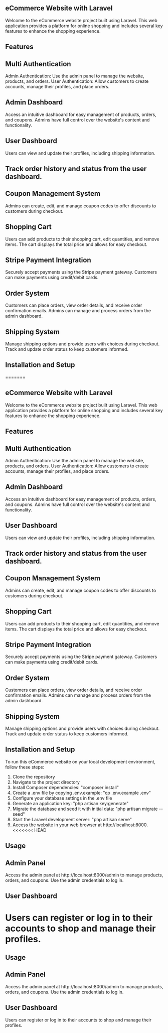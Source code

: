 ## eCommerce Website with Laravel
Welcome to the eCommerce website project built using Laravel. This web application provides a platform for online shopping and includes several key features to enhance the shopping experience.

## Features
## Multi Authentication
Admin Authentication: Use the admin panel to manage the website, products, and orders.
User Authentication: Allow customers to create accounts, manage their profiles, and place orders.
## Admin Dashboard
Access an intuitive dashboard for easy management of products, orders, and coupons.
Admins have full control over the website's content and functionality.
## User Dashboard
Users can view and update their profiles, including shipping information.
## Track order history and status from the user dashboard.
## Coupon Management System
Admins can create, edit, and manage coupon codes to offer discounts to customers during checkout.
## Shopping Cart
Users can add products to their shopping cart, edit quantities, and remove items.
The cart displays the total price and allows for easy checkout.
## Stripe Payment Integration
Securely accept payments using the Stripe payment gateway.
Customers can make payments using credit/debit cards.
## Order System
Customers can place orders, view order details, and receive order confirmation emails.
Admins can manage and process orders from the admin dashboard.
## Shipping System
Manage shipping options and provide users with choices during checkout.
Track and update order status to keep customers informed.
## Installation and Setup
=======
## eCommerce Website with Laravel
Welcome to the eCommerce website project built using Laravel. This web application provides a platform for online shopping and includes several key features to enhance the shopping experience.

## Features
## Multi Authentication
Admin Authentication: Use the admin panel to manage the website, products, and orders.
User Authentication: Allow customers to create accounts, manage their profiles, and place orders.
## Admin Dashboard
Access an intuitive dashboard for easy management of products, orders, and coupons.
Admins have full control over the website's content and functionality.
## User Dashboard
Users can view and update their profiles, including shipping information.
## Track order history and status from the user dashboard.
## Coupon Management System
Admins can create, edit, and manage coupon codes to offer discounts to customers during checkout.
## Shopping Cart
Users can add products to their shopping cart, edit quantities, and remove items.
The cart displays the total price and allows for easy checkout.
## Stripe Payment Integration
Securely accept payments using the Stripe payment gateway.
Customers can make payments using credit/debit cards.
## Order System
Customers can place orders, view order details, and receive order confirmation emails.
Admins can manage and process orders from the admin dashboard.
## Shipping System
Manage shipping options and provide users with choices during checkout.
Track and update order status to keep customers informed.
## Installation and Setup

To run this eCommerce website on your local development environment, follow these steps:
1. Clone the repository
2. Navigate to the project directory
3. Install Composer dependencies: "composer install"
4. Create a .env file by copying .env.example: "cp .env.example .env"
5. Configure your database settings in the .env file
6. Generate an application key: "php artisan key:generate"
7. Migrate the database and seed it with initial data: "php artisan migrate --seed"
8. Start the Laravel development server: "php artisan serve"
9. Access the website in your web browser at http://localhost:8000.
<<<<<<< HEAD

## Usage
## Admin Panel
Access the admin panel at http://localhost:8000/admin to manage products, orders, and coupons. Use the admin credentials to log in.
## User Dashboard
Users can register or log in to their accounts to shop and manage their profiles.
=======
## Usage
## Admin Panel
Access the admin panel at http://localhost:8000/admin to manage products, orders, and coupons. Use the admin credentials to log in.
## User Dashboard
Users can register or log in to their accounts to shop and manage their profiles.
